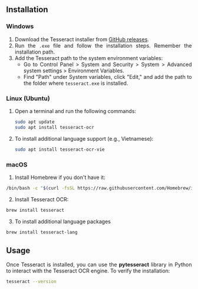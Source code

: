 <div align="justify">

## Installation

### Windows

1. Download the Tesseract installer from [GitHub releases](https://github.com/UB-Mannheim/tesseract/wiki).
2. Run the `.exe` file and follow the installation steps. Remember the installation path.
3. Add the Tesseract path to the system environment variables:
   - Go to Control Panel > System and Security > System > Advanced system settings > Environment Variables.
   - Find "Path" under System variables, click "Edit," and add the path to the folder where `tesseract.exe` is installed.

### Linux (Ubuntu)

1. Open a terminal and run the following commands:
   ```bash
   sudo apt update
   sudo apt install tesseract-ocr
   ```
2. To install additional language support (e.g., Vietnamese):
    ```bash
    sudo apt install tesseract-ocr-vie
    ```

### macOS

1. Install Homebrew if you don't have it:

```bash
/bin/bash -c "$(curl -fsSL https://raw.githubusercontent.com/Homebrew/install/HEAD/install.sh)"
```

2. Install Tesseract OCR:

```bash
brew install tesseract
```

3. To install additional language packages

```bash
brew install tesseract-lang
```

## Usage

Once Tesseract is installed, you can use the __pytesseract__ library in Python to interact with the Tesseract OCR engine. To verify the installation:

```bash
tesseract --version
```

</div>